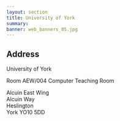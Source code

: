 ```yaml
---
layout: section
title: University of York
summary: 
banner: web_banners_05.jpg
---
```




## Address

University of York

Room AEW/004 Computer Teaching Room

Alcuin East Wing<br>
Alcuin Way<br>
Heslington<br>
York YO10 5DD


<!-- 

### Find on Google Maps


<iframe src="https://www.google.com/maps/embed?pb=!1m18!1m12!1m3!1d2348.0509073976314!2d-1.0522893232033035!3d53.94860357247014!2m3!1f0!2f0!3f0!3m2!1i1024!2i768!4f13.1!3m3!1m2!1s0x48793032c76291bb%3A0xb1087011bbc75da9!2sAlcuin%20East%20Wing%2C%20Alcuin%20Way%2C%20Heslington%20Rd%2C%20Heslington%2C%20York%20YO10%205DD!5e0!3m2!1sen!2suk!4v1711728723540!5m2!1sen!2suk" width="600" height="450" style="border:0;" allowfullscreen="" loading="lazy" referrerpolicy="no-referrer-when-downgrade"></iframe>


-->